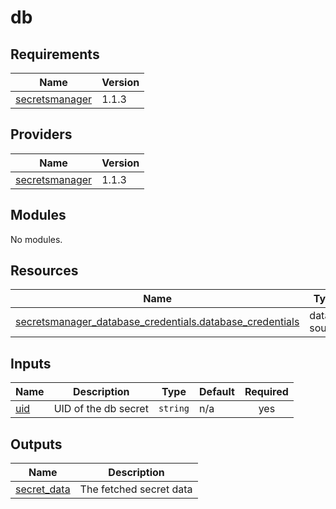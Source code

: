 # db

<!-- BEGINNING OF PRE-COMMIT-TERRAFORM DOCS HOOK -->
## Requirements

| Name | Version |
|------|---------|
| <a name="requirement_secretsmanager"></a> [secretsmanager](#requirement\_secretsmanager) | 1.1.3 |

## Providers

| Name | Version |
|------|---------|
| <a name="provider_secretsmanager"></a> [secretsmanager](#provider\_secretsmanager) | 1.1.3 |

## Modules

No modules.

## Resources

| Name | Type |
|------|------|
| [secretsmanager_database_credentials.database_credentials](https://registry.terraform.io/providers/Keeper-Security/secretsmanager/1.1.3/docs/data-sources/database_credentials) | data source |

## Inputs

| Name | Description | Type | Default | Required |
|------|-------------|------|---------|:--------:|
| <a name="input_uid"></a> [uid](#input\_uid) | UID of the db secret | `string` | n/a | yes |

## Outputs

| Name | Description |
|------|-------------|
| <a name="output_secret_data"></a> [secret\_data](#output\_secret\_data) | The fetched secret data |
<!-- END OF PRE-COMMIT-TERRAFORM DOCS HOOK -->
